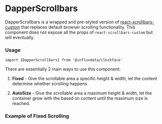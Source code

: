 # DapperScrollbars

DapperScrollbars is a wrapped and pre-styled version of [react-scrollbars-custom](https://github.com/xobotyi/react-scrollbars-custom) that replaces default browser scrolling functionality. This component does not expose all the props of `react-scrollbars-custom` but will eventually.

### Usage
```tsx
import {DapperScrollbars} from '@influxdata/clockface'
```

There are essentially 2 main ways to use this component:

1. **Fixed** - Give the scrollable area a specific height & width, let the content determine whether scrolling happens

2. **AutoSize** - Give the scrollable area a maximum height & width, let the container grow with the based on content until the maximum size is reached.

### Example of Fixed Scrolling
<!-- STORY -->

<!-- STORY HIDE START -->

<!-- STORY HIDE END -->

<!-- PROPS -->
